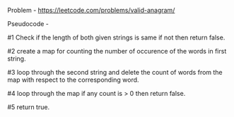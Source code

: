 Problem - https://leetcode.com/problems/valid-anagram/

Pseudocode - 

#1 Check if the length of both given strings is same if not then return false.

#2 create a map for counting the number of occurence of the words in first string.

#3 loop through the second string and delete the count of words from the map with respect to the corresponding word.

#4 loop through the map if any count is > 0 then return false.

#5 return true.
